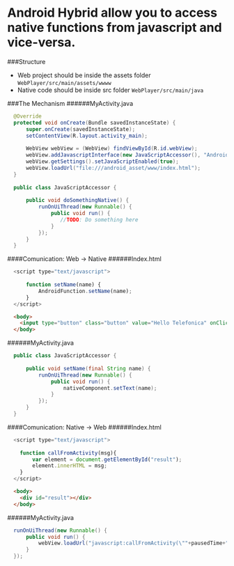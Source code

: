 Android Hybrid allow you to access native functions from javascript and vice-versa.
=======

###Structure

* Web project should be inside the assets folder `WebPlayer/src/main/assets/wwww`
* Native code should be inside src folder `WebPlayer/src/main/java`

###The Mechanism
######MyActivity.java
```java
  @Override
  protected void onCreate(Bundle savedInstanceState) {
      super.onCreate(savedInstanceState);
      setContentView(R.layout.activity_main);
  
      WebView webView = (WebView) findViewById(R.id.webView);
      webView.addJavascriptInterface(new JavaScriptAccessor(), "AndroidFunction");
      webView.getSettings().setJavaScriptEnabled(true);
      webView.loadUrl("file:///android_asset/www/index.html");
  }
  
  public class JavaScriptAccessor {
  
      public void doSomethingNative() {
          runOnUiThread(new Runnable() {
              public void run() {
                 //TODO: Do something here
              }
          });
      }
  }  
```

####Comunication: Web -> Native
######Index.html
```javascript
  <script type="text/javascript">
  
      function setName(name) {
          AndroidFunction.setName(name);
      }
  </script>
```
```html
  <body>
    <input type="button" class="button" value="Hello Telefonica" onClick="setName('Hello Android!')" />
  </body>
```
######MyActivity.java
```java
  public class JavaScriptAccessor {
  
      public void setName(final String name) {
          runOnUiThread(new Runnable() {
              public void run() {
                  nativeComponent.setText(name);
              }
          });
      }
  }
```

####Comunication: Native -> Web
######Index.html
```javascript
  <script type="text/javascript">
  
    function callFromActivity(msg){
        var element = document.getElementById("result");
        element.innerHTML = msg;
    }
  </script>
```
```html
  <body>
    <div id="result"></div>
  </body>
```
######MyActivity.java
```java
  runOnUiThread(new Runnable() {
      public void run() {
          webView.loadUrl("javascript:callFromActivity(\""+pausedTime+"\")");
      }
  });
```
